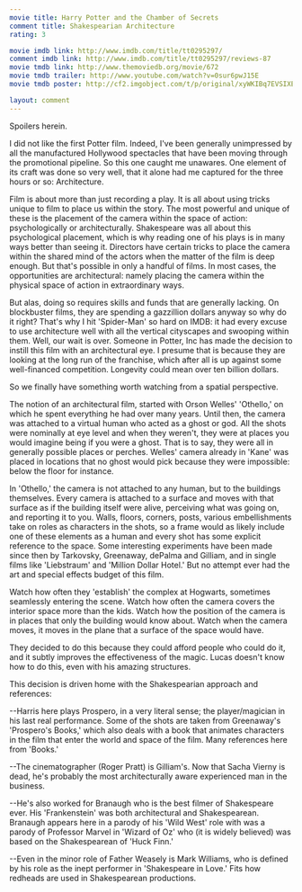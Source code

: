 ```yaml
---
movie title: Harry Potter and the Chamber of Secrets
comment title: Shakespearian Architecture
rating: 3

movie imdb link: http://www.imdb.com/title/tt0295297/
comment imdb link: http://www.imdb.com/title/tt0295297/reviews-87
movie tmdb link: http://www.themoviedb.org/movie/672
movie tmdb trailer: http://www.youtube.com/watch?v=0sur6pwJ15E
movie tmdb poster: http://cf2.imgobject.com/t/p/original/xyWKIBq7EVSIXEdxLi9hJWopz4J.jpg

layout: comment
---
```


Spoilers herein.

I did not like the first Potter film. Indeed, I've been generally unimpressed by all the manufactured Hollywood spectacles that have been moving through the promotional pipeline. So this one caught me unawares. One element of its craft was done so very well, that it alone had me captured for the three hours or so: Architecture.

Film is about more than just recording a play. It is all about using tricks unique to film to place us within the story. The most powerful and unique of these is the placement of the camera within the space of action: psychologically or architecturally. Shakespeare was all about this psychological placement, which is why reading one of his plays is in many ways better than seeing it. Directors have certain tricks to place the camera within the shared mind of the actors when the matter of the film is deep enough. But that's possible in only a handful of films. In most cases, the opportunities are architectural: namely placing the camera within the physical space of action in extraordinary ways.

But alas, doing so requires skills and funds that are generally lacking. On blockbuster films, they are spending a gazzillion dollars anyway so why do it right? That's why I hit 'Spider-Man' so hard on IMDB: it had every excuse to use architecture well with all the vertical cityscapes and swooping within them. Well, our wait is over. Someone in Potter, Inc has made the decision to instill this film with an architectural eye. I presume that is because they are looking at the long run of the franchise, which after all is up against some well-financed competition. Longevity could mean over ten billion dollars.

So we finally have something worth watching from a spatial perspective.

The notion of an architectural film, started with Orson Welles' 'Othello,' on which he spent everything he had over many years. Until then, the camera was attached to a virtual human who acted as a ghost or god. All the shots were nominally at eye level and when they weren't, they were at places you would imagine being if you were a ghost. That is to say, they were all in generally possible places or perches. Welles' camera already in 'Kane' was placed in locations that no ghost would pick because they were impossible: below the floor for instance.

In 'Othello,' the camera is not attached to any human, but to the buildings themselves. Every camera is attached to a surface and moves with that surface as if the building itself were alive, perceiving what was going on, and reporting it to you. Walls, floors, corners, posts, various embellishments take on roles as characters in the shots, so a frame would as likely include one of these elements as a human and every shot has some explicit reference to the space. Some interesting experiments have been made since then by Tarkovsky, Greenaway, dePalma and Gilliam, and in single films like 'Liebstraum' and 'Million Dollar Hotel.' But no attempt ever had the art and special effects budget of this film. 

Watch how often they 'establish' the complex at Hogwarts, sometimes seamlessly entering the scene. Watch how often the camera covers the interior space more than the kids. Watch how the position of the camera is in places that only the building would know about. Watch when the camera moves, it moves in the plane that a surface of the space would have.

They decided to do this because they could afford people who could do it, and it subtly improves the effectiveness of the magic. Lucas doesn't know how to do this, even with his amazing structures.

This decision is driven home with the Shakespearian approach and references:

--Harris here plays Prospero, in a very literal sense; the player/magician in his last real performance. Some of the shots are taken from Greenaway's 'Prospero's Books,' which also deals with a book that animates characters in the film that enter the world and space of the film. Many references here from 'Books.'

--The cinematographer (Roger Pratt) is Gilliam's. Now that Sacha Vierny is dead, he's probably the most architecturally aware experienced man in the business.

--He's also worked for Branaugh who is the best filmer of Shakespeare ever. His 'Frankenstein' was both architectural and Shakespearean. Branaugh appears here in a parody of his 'Wild West' role with was a parody of Professor Marvel in 'Wizard of Oz' who (it is widely believed) was based on the Shakespearean of 'Huck Finn.'

--Even in the minor role of Father Weasely is Mark Williams, who is defined by his role as the inept performer in 'Shakespeare in Love.' Fits how redheads are used in Shakespearean productions.